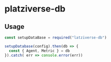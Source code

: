 # platziverse-db
## Usage

``` js
const setupDataBase = required("latziverse-db")

setupDatabase(config).then(db => {
  const { Agent, Metric } = db
}).catch( err => console.error(err))

```
